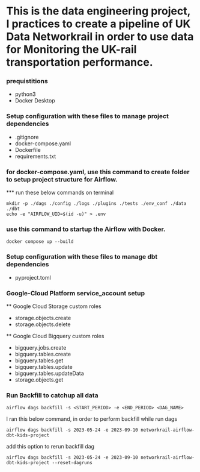 # This is the data engineering project, I practices to create a pipeline of UK Data Networkrail in order to use data for Monitoring the UK-rail transportation performance.

### prequistitions
- python3
- Docker Desktop

### Setup configuration with these files to manage project dependencies
- .gitignore
- docker-compose.yaml
- Dockerfile
- requirements.txt

### for docker-compose.yaml, use this command to create folder to setup project structure for Airflow.

*** run these below commands on terminal

```
mkdir -p ./dags ./config ./logs ./plugins ./tests ./env_conf ./data ./dbt
echo -e "AIRFLOW_UID=$(id -u)" > .env
```

### use this command to startup the Airflow with Docker.

```
docker compose up --build
```

### Setup configuration with these files to manage dbt dependencies
- pyproject.toml

### Google-Cloud Platform service_account setup
** Google Cloud Storage
custom roles
-   storage.objects.create
-   storage.objects.delete

** Google Cloud Bigquery
custom roles
-   bigquery.jobs.create
-   bigquery.tables.create
-   bigquery.tables.get
-   bigquery.tables.update
-   bigquery.tables.updateData
-   storage.objects.get


### Run Backfill to catchup all data

```
airflow dags backfill -s <START_PERIOD> -e <END_PERIOD> <DAG_NAME>
```

I ran this below command, in order to perform backfill while run dags

```
airflow dags backfill -s 2023-05-24 -e 2023-09-10 networkrail-airflow-dbt-kids-project
```

add this option to rerun backfill dag

```
airflow dags backfill -s 2023-05-24 -e 2023-09-10 networkrail-airflow-dbt-kids-project --reset-dagruns
```